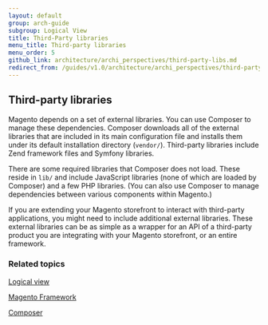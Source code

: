 ```yaml
---
layout: default
group: arch-guide
subgroup: Logical View
title: Third-Party libraries
menu_title: Third-party libraries
menu_order: 5
github_link: architecture/archi_perspectives/third-party-libs.md
redirect_from: /guides/v1.0/architecture/archi_perspectives/third-party-libs.html
---
```



<h2>Third-party libraries</h2>

Magento depends on a set of external libraries. You can use Composer to manage these dependencies. Composer downloads all of the external libraries that are included in its main configuration file and installs them under its default installation directory (`vendor/`). Third-party libraries  include Zend framework files and Symfony libraries.   


There are some required libraries that Composer does not load. These reside in `lib/` and include JavaScript libraries (none of which are loaded by Composer) and a few PHP libraries. (You can also use Composer  to manage dependencies between various components within Magento.)


If you are extending your Magento storefront to interact with third-party applications, you might need to include additional external libraries. These external libraries can be as simple as a wrapper for an API of a third-party product you are integrating with your Magento storefront, or an entire framework. 



<h3>Related topics</h3>

<a href="{{ site.gdeurl21 }}architecture/archi_perspectives/LogicalView_intro.html">Logical view</a>


<a href="{{ site.gdeurl21 }}architecture/Framework/framework.html">Magento Framework</a>


<a href="https://getcomposer.org/doc/00-intro.md" target="_blank">Composer</a> 
